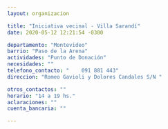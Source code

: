 ```yaml
---
layout: organizacion

title: "Iniciativa vecinal - Villa Sarandí"
date: 2020-05-12 12:21:54 -0300

departamento: "Montevideo"
barrio: "Paso de la Arena"
actividades: "Punto de Donación"
necesidades: ""
telefono_contacto: "    091 881 443"
direccion: "Romeo Gavioli y Dolores Candales S/N "

otros_contactos: ""
horario: "14 a 19 hs."
aclaraciones: ""
cuenta_bancaria: ""

---
```

